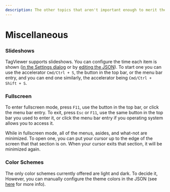 ```yaml
---
description: The other topics that aren't important enough to merit their own pages
---
```


# Miscellaneous

### Slideshows

TagViewer supports slideshows. You can configure the time each item is shown \([in the Settings dialog](../configuration-guide/settings.md#duration-to-show-each-item-in-seconds-number) or by [editing the JSON](../configuration-guide/json-configuration.md#slideshowinterval)\). To start one you can use the accelerator `Cmd/Ctrl + S`, the button in the top bar, or the menu bar entry, and you can end one similarly, the accelerator being `Cmd/Ctrl + Shift + S`.

### Fullscreen

To enter fullscreen mode, press `F11`, use the button in the top bar, or click the menu bar entry. To exit, press `Esc` or `F11`, use the same button in the top bar you used to enter it, or click the menu bar entry if you operating system allows you to access it.

While in fullscreen mode, all of the menus, asides, and what-not are minimized. To open one, you can put your cursor up to the edge of the screen that that section is on. When your cursor exits that section, it will be minimized again.

### Color Schemes

The only color schemes currently offered are light and dark. To decide it,  However, you can manually configure the theme colors in the JSON \(see [here](../configuration-guide/json-configuration.md#themeoverrides-and-themeinjections) for more info\).

